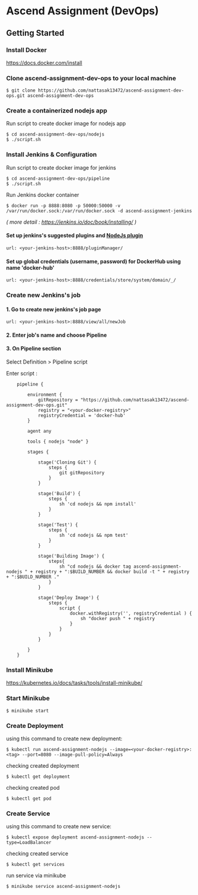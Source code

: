 # Ascend Assignment (DevOps)

## Getting Started

### Install Docker 

https://docs.docker.com/install

### Clone ascend-assignment-dev-ops to your local machine

    $ git clone https://github.com/nattasak13472/ascend-assignment-dev-ops.git ascend-assignment-dev-ops

### Create a containerized nodejs app

Run script to create docker image for nodejs app      
    
    $ cd ascend-assignment-dev-ops/nodejs
    $ ./script.sh

### Install Jenkins & Configuration

Run script to create docker image for jenkins

    $ cd ascend-assignment-dev-ops/pipeline
    $ ./script.sh

Run Jenkins docker container

    $ docker run -p 8888:8080 -p 50000:50000 -v /var/run/docker.sock:/var/run/docker.sock -d ascend-assignment-jenkins

_( more detail : https://jenkins.io/doc/book/installing/ )_

#### Set up jenkins's suggested plugins and [NodeJs plugin](https://wiki.jenkins.io/display/JENKINS/NodeJS+Plugin)
    url: <your-jenkins-host>:8888/pluginManager/

#### Set up global credentials (username, password) for DockerHub using name 'docker-hub'
    url: <your-jenkins-host>:8888/credentials/store/system/domain/_/

### Create new Jenkins's job

#### 1. Go to create new jenkins's job page
    url: <your-jenkins-host>:8888/view/all/newJob

#### 2. Enter job's name and choose Pipeline 

#### 3. On Pipeline section

Select Definition > Pipeline script

Enter script : 

        pipeline {
    
            environment {
                gitRepository = "https://github.com/nattasak13472/ascend-assignment-dev-ops.git"
                registry = "<your-docker-registry>"
                registryCredential = 'docker-hub'
            }
            
            agent any
            
            tools { nodejs "node" }
            
            stages {
            
                stage('Cloning Git') {
                    steps {
                        git gitRepository
                    }
                }
                
                stage('Build') {
                    steps {
                        sh 'cd nodejs && npm install'
                    }
                }
                
                stage('Test') {
                    steps {
                        sh 'cd nodejs && npm test'
                    }
                }
                
                stage('Building Image') {
                    steps{
                        sh "cd nodejs && docker tag ascend-assignment-nodejs " + registry + ":$BUILD_NUMBER && docker build -t " + registry + ":$BUILD_NUMBER ."
                    }
                }
                
                stage('Deploy Image') {
                    steps {
                        script {
                            docker.withRegistry('', registryCredential ) {
                                sh "docker push " + registry
                            }
                        }
                    }
                }
            
            }
        }

### Install Minikube 

https://kubernetes.io/docs/tasks/tools/install-minikube/

### Start Minikube 

    $ minikube start

### Create Deployment

using this command to create new deployment:

    $ kubectl run ascend-assignment-nodejs --image=<your-docker-registry>:<tag> --port=8080 --image-pull-policy=Always

checking created deployment

    $ kubectl get deployment

checking created pod

    $ kubectl get pod

### Create Service

using this command to create new service:

    $ kubectl expose deployment ascend-assignment-nodejs --type=LoadBalancer 

checking created service
    
    $ kubectl get services

run service via minikube

    $ minikube service ascend-assignment-nodejs
